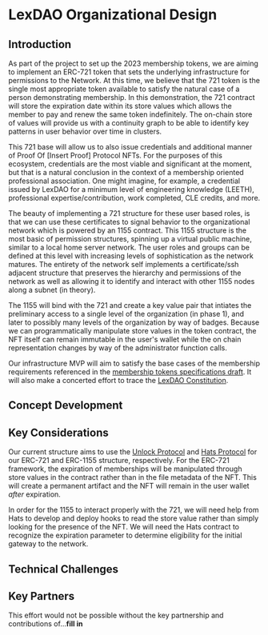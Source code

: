 # LexDAO Organizational Design

## Introduction
As part of the project to set up the 2023 membership tokens, we are aiming to implement an ERC-721 token that sets the underlying infrastructure for permissions to the Network.  At this time, we believe that the 721 token is the single most appropriate token available to satisfy the natural case of a person demonstrating membership.  In this demonstration, the 721 contract will store the expiration date within its store values which allows the member to pay and renew the same token indefinitely.  The on-chain store of values will provide us with a continuity graph to be able to identify key patterns in user behavior over time in clusters.

This 721 base will allow us to also issue credentials and additional manner of Proof Of [Insert Proof] Protocol NFTs.  For the purposes of this ecosystem, credentials are the most viable and significant at the moment, but that is a natural conclusion in the context of a membership oriented professional association.  One might imagine, for example, a credential issued by LexDAO for a minimum level of engineering knowledge (LEETH), professional expertise/contribution, work completed, CLE credits, and more.  

The beauty of implementing a 721 structure for these user based roles, is that we can use these certificates to signal behavior to the organizational network which is powered by an 1155 contract.  This 1155 structure is the most basic of permission structures, spinning up a virtual public machine, similar to a local home server network.  The user roles and groups can be defined at this level with increasing levels of sophistication as the network matures.  The entirety of the network self implements a certificate/ssh adjacent structure that preserves the hierarchy and permissions of the network as well as allowing it to identify and interact with other 1155 nodes along a subnet (in theory).

The 1155 will bind with the 721 and create a key value pair that intiates the preliminary access to a single level of the organization (in phase 1), and later to possibly many levels of the organization by way of badges.  Because we can programmatically manipulate store values in the token contract, the NFT itself can remain immutable in the user's wallet while the on chain representation changes by way of the administrator function calls.

Our infrastructure MVP will aim to satisfy the base cases of the membership requirements referenced in the [membership tokens specifications draft](https://github.com/cimplylimited/LexDAO-MembershipToken-2023).  It will also make a concerted effort to trace the [LexDAO Constitution](https://github.com/lexDAO/LexDAO-Constitution/blob/master/LexDAO-Constitution%20v02.md).

## Concept Development

## Key Considerations
Our current structure aims to use the [Unlock Protocol](https://unlock-protocol.com/) and [Hats Protocol](https://www.hatsprotocol.xyz/) for our ERC-721 and ERC-1155 structure, respectively.  For the ERC-721 framework, the expiration of memberships will be manipulated through store values in the contract rather than in the file metadata of the NFT.  This will create a permanent artifact and the NFT will remain in the user wallet *after* expiration.  

In order for the 1155 to interact properly with the 721, we will need help from Hats to develop and deploy hooks to read the store value rather than simply looking for the presence of the NFT.  We will need the Hats contract to recognize the expiration parameter to determine eligibility for the initial gateway to the network.


## Technical Challenges

## Key Partners
This effort would not be possible without the key partnership and contributions of...**fill in**

